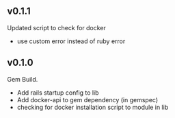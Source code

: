 ## v0.1.1

Updated script to check for docker

- use custom error instead of ruby error

## v0.1.0

Gem Build.

- Add rails startup config to lib
- Add docker-api to gem dependency (in gemspec)
- checking for docker installation script to module in lib
